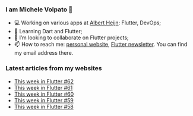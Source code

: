 ### I am Michele Volpato 👋

- 💻 Working on various apps at [Albert Heijn](https://github.com/RoyalAholdDelhaize): Flutter, DevOps;
- 🌱 Learning Dart and Flutter;
- 📱 I’m looking to collaborate on Flutter projects;
- 📫 How to reach me: [personal website](https://volpato.dev), [Flutter newsletter](https://flutternewsletter.volpato.dev). You can find my email address there.

### Latest articles from my websites

<!-- BLOG-POST-LIST:START -->
- [This week in Flutter #62](https://ishouldgotosleep.com/news/this-week-in-flutter-62/)
- [This week in Flutter #61](https://ishouldgotosleep.com/news/this-week-in-flutter-61/)
- [This week in Flutter #60](https://ishouldgotosleep.com/news/this-week-in-flutter-60/)
- [This week in Flutter #59](https://ishouldgotosleep.com/news/this-week-in-flutter-59/)
- [This week in Flutter #58](https://ishouldgotosleep.com/news/this-week-in-flutter-58/)
<!-- BLOG-POST-LIST:END -->
